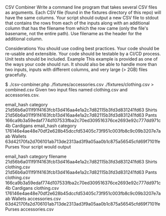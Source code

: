 CSV Combiner
Write a command line program that takes several CSV files as arguments. Each CSV file (found in the fixtures directory of this repo) will have the same columns. Your script should output a new CSV file to stdout that contains the rows from each of the inputs along with an additional column that has the filename from which the row came (only the file's basename, not the entire path). Use filename as the header for the additional column.

Considerations
You should use coding best practices. Your code should be re-usable and extensible.
Your code should be testable by a CI/CD process.
Unit tests should be included.
Example
This example is provided as one of the ways your code should run. It should also be able to handle more than two inputs, inputs with different columns, and very large (> 2GB) files gracefully.

$ ./csv-combiner.php ./fixtures/accessories.csv ./fixtures/clothing.csv > combined.csv
Given two input files named clothing.csv and accessories.csv.

email_hash	category
21d56b6a011f91f4163fcb13d416aa4e1a2c7d82115b3fd3d831241fd63	Shirts
21d56b6a011f91f4163fcb13d416aa4e1a2c7d82115b3fd3d831241fd63	Pants
166ca9b3a59edaf774d107533fba2c70ed309516376ce2693e92c777dd971c4b	Cardigans
email_hash	category
176146e4ae48e70df2e628b45dccfd53405c73f951c003fb8c9c09b3207e7aab	Wallets
63d42170fa2d706101ab713de2313ad3f9a05aa0b1c875a56545cfd69f7101fe	Purses
Your script would output

email_hash	category	filename
21d56b6a011f91f4163fcb13d416aa4e1a2c7d82115b3fd3d831241fd63	Shirts	clothing.csv
21d56b6a011f91f4163fcb13d416aa4e1a2c7d82115b3fd3d831241fd63	Pants	clothing.csv
166ca9b3a59edaf774d107533fba2c70ed309516376ce2693e92c777dd971c4b	Cardigans	clothing.csv
176146e4ae48e70df2e628b45dccfd53405c73f951c003fb8c9c09b3207e7aab	Wallets	accessories.csv
63d42170fa2d706101ab713de2313ad3f9a05aa0b1c875a56545cfd69f7101fe	Purses	accessories.csv
